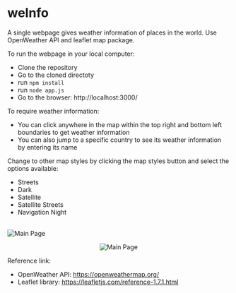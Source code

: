 # weInfo
A single webpage gives weather information of places in the world. Use OpenWeather API and leaflet map package.

To run the webpage in your local computer:
* Clone the repository
* Go to the cloned directoty
* run `npm install`
* run `node app.js`
* Go to the browser: http://localhost:3000/

To require weather information:
* You can click anywhere in the map within the top right and bottom left boundaries to get weather information
* You can also jump to a specific country to see its weather information by entering its name

Change to other map styles by clicking the map styles button and select the options available:
* Streets
* Dark
* Satellite
* Satellite Streets
* Navigation Night

\
![Main Page](weinfo1.gif "Main Page")

<p align="center">
  <img src="https://github.com/alwaysnacy/weinfo/blob/master/weinfo1.gif?raw=true" alt="Main Page"/>
</p>

Reference link:
* OpenWeather API: https://openweathermap.org/
* Leaflet library: https://leafletjs.com/reference-1.7.1.html
